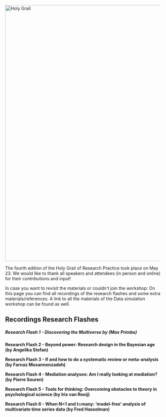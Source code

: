 <img width="827" alt="Holy Grail " src="https://user-images.githubusercontent.com/106151361/170022702-6474b5b5-5412-488f-ae2f-d8e8cd8b1d83.png">


The fourth edition of the Holy Grail of Research Practice took place on May 23. We would like to thank all speakers and attendees (in person and online) for their contributions and input!

In case you want to revisit the materials or couldn't join the workshop: On this page you can find all recordings of the research flashes and some extra materials/references. A link to all the materials of the Data simulation workshop can be found as well.



## Recordings Research Flashes



##### Research Flash 1 - Discovering the Multiverse by (Max Primbs)


**Research Flash 2 - Beyond power: Research design in the Bayesian age (by Angelika Stefan)**


**Research Flash 3 - If and how to do a systematic review or meta-analysis (by Farnaz Mosannenzadeh)**


**Research Flash 4 - Mediation analyses: Am I really looking at mediation? (by Pierre Souren)**


**Research Flash 5 - Tools for thinking: Overcoming obstacles to theory in psychological science (by Iris van Rooij)**


**Research Flash 6 - When N=1 and t=many: ‘model-free’ analysis of multivariate time series data (by Fred Hasselman)**



